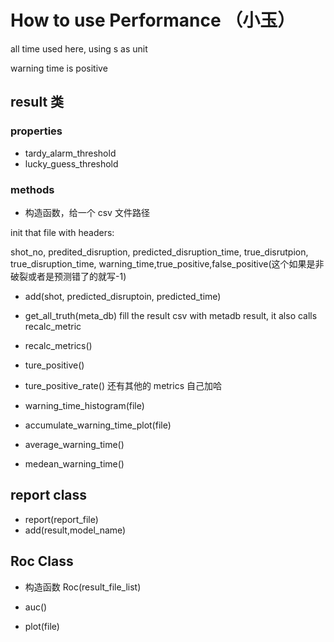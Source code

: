 # How to use Performance （小玉）

all time used here, using s as unit

warning time is positive

## result 类

### properties

- tardy_alarm_threshold
- lucky_guess_threshold

### methods

- 构造函数，给一个 csv 文件路径

init that file with headers:

shot_no, predited_disruption, predicted_disruption_time, true_disrutpion, true_disruption_time, warning_time,true_positive,false_positive(这个如果是非破裂或者是预测错了的就写-1)

- add(shot, predicted_disruptoin, predicted_time)

- get_all_truth(meta_db)
  fill the result csv with metadb result, it also calls recalc_metric

- recalc_metrics()

- ture_positive()
- ture_positive_rate()
  还有其他的 metrics 自己加哈

- warning_time_histogram(file)
- accumulate_warning_time_plot(file)
- average_warning_time()
- medean_warning_time()

## report class

- report(report_file)
- add(result,model_name)

## Roc Class

- 构造函数
  Roc(result_file_list)

- auc()

- plot(file)
